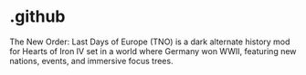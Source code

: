 # .github
The New Order: Last Days of Europe (TNO) is a dark alternate history mod for Hearts of Iron IV set in a world where Germany won WWII, featuring new nations, events, and immersive focus trees.
